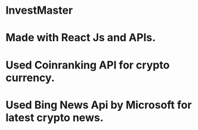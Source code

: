 # InvestMaster 
# Made with React Js and APIs. 
# Used Coinranking API for crypto currency.
# Used Bing News Api by Microsoft for latest crypto news.
